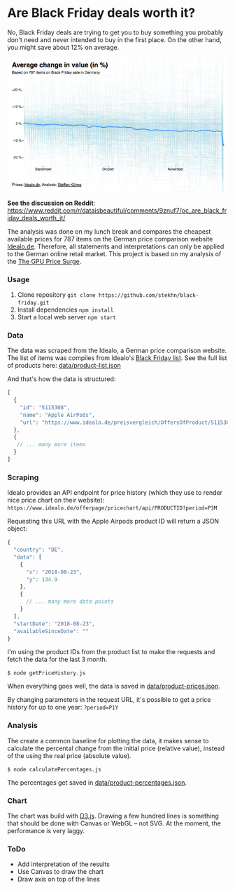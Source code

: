 # Are Black Friday deals worth it?

No, Black Friday deals are trying to get you to buy something you probably don't need and never intended to buy in the first place. On the other hand, you might save about 12% on average.

![Price history](chart.jpg)

**See the discussion on Reddit**: https://www.reddit.com/r/dataisbeautiful/comments/9znuf7/oc_are_black_friday_deals_worth_it/

The analysis was done on my lunch break and compares the cheapest available prices for 787 items on the German price comparison website [Idealo.de](https://www.idealo.de/). Therefore, all statements and interpretations can only be applied to the German online retail market. This project is based on my analysis of the [The GPU Price Surge](https://github.com/stekhn/gpu-price-surge-analysis).

### Usage

1. Clone repository `git clone https://github.com/stekhn/black-friday.git`
2. Install dependencies `npm install`
3. Start a local web server `npm start`

### Data
The data was scraped from the Idealo, a German price comparison website. The list of items was compiles from Idealo's [Black Friday list](https://www.idealo.de/preisvergleich/ProductCategory/28228.html). See the full list of products here: [data/product-list.json](https://github.com/stekhn/black-friday/blob/master/data/product-list.json)

And that's how the data is structured:

```javascript
[
  {
    "id": "5115308",
    "name": "Apple AirPods",
    "url": "https://www.idealo.de/preisvergleich/OffersOfProduct/5115308_-airpods-apple.html"
  },
  {
   // ... many more items
  }
]
```

### Scraping

Idealo provides an API endpoint for price history (which they use to render nice price chart on their website): `https://www.idealo.de/offerpage/pricechart/api/PRODUCTID?period=P3M`

Requesting this URL with the Apple Airpods product ID will return a JSON object:

```javascript
{
  "country": "DE",
  "data": [
    {
      "x": "2018-08-23",
      "y": 134.9
    },
    {
      // ... many more data points
    }
  ],
  "startDate": "2018-08-23",
  "availableSinceDate": ""
}
```

I'm using the product IDs from the product list to make the requests and fetch the data for the last 3 month.

```
$ node getPriceHistory.js
```

When everything goes well, the data is saved in [data/product-prices.json](https://github.com/stekhn/black-friday/blob/master/data/product-prices.json).

By changing parameters in the request URL, it's possible to get a price history for up to one year: `?period=P1Y` 

### Analysis

The create a common baseline for plotting the data, it makes sense to calculate the percental change from the initial price (relative value), instead of the using the real price (absolute value).

```
$ node calculatePercentages.js
```

The percentages get saved in [data/product-percentages.json](https://github.com/stekhn/black-friday/blob/master/data/product-prices.json).

### Chart

The chart was build with [D3.js](https://d3js.org/). Drawing a few hundred lines is something that should be done with Canvas or WebGL – not SVG. At the moment, the performance is very laggy.

### ToDo
- Add interpretation of the results
- Use Canvas to draw the chart
- Draw axis on top of the lines
